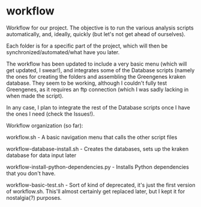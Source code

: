 # workflow
Workflow for our project. The objective is to run the various analysis scripts automatically, and, ideally, quickly (but let's not get ahead of ourselves).

Each folder is for a specific part of the project, which will then be synchronized/automated/what have you later.

The workflow has been updated to include a very basic menu (which will get updated, I swear!), and integrates some of the Database scripts (namely the ones for creating the folders and assembling the Greengenes kraken database. They seem to be working, although I couldn't fully test Greengenes, as it requires an ftp connection (which I was sadly lacking in when made the script).

In any case, I plan to integrate the rest of the Database scripts once I have the ones I need (check the Issues!).

Workflow organization (so far):

workflow.sh - A basic navigation menu that calls the other script files

workflow-database-install.sh - Creates the databases, sets up the kraken database for data input later

workflow-install-python-dependencies.py - Installs Python dependencies that you don't have.

workflow-basic-test.sh - Sort of kind of deprecated, it's just the first version of workflow.sh. This'll almost certainly get replaced later, but I kept it for nostalgia(?) purposes.



